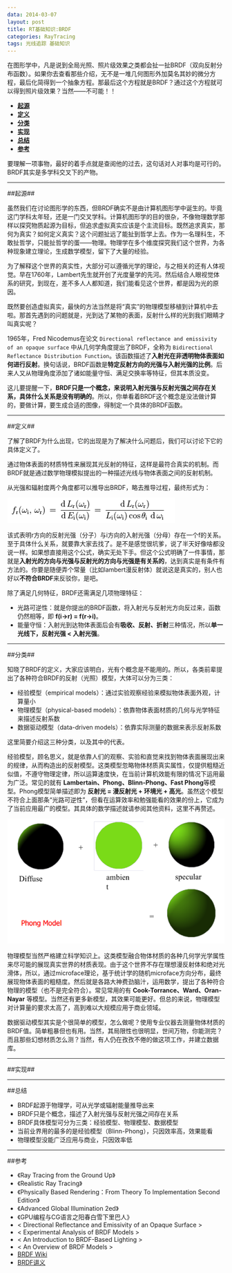 ```yaml
---
data: 2014-03-07
layout: post
title: RT基础知识:BRDF
categories: RayTracing
tags: 光线追踪 基础知识
---
```


在图形学中，凡是说到全局光照、照片级效果之类都会扯一扯BRDF（双向反射分布函数）。如果你去查看那些介绍，无不是一堆几何图形外加莫名其妙的微分方程，最后化简得到一个抽象方程。那最后这个方程就是BRDF？通过这个方程就可以得到照片级效果？当然——不可能！！

- **[起源](#origin)**
- **[定义](#definition)**
- **[分类](#classify)**
- **[实现](#implement)**
- **[总结](#summary)**
- **[参考](#references)**

要理解一项事物，最好的着手点就是查阅他的过去，这句话对人对事均是可行的。BRDF其实是多学科交叉下的产物。

------------------------------------------------------------------------

##<span id="origin">起源</span>##

虽然我们在讨论图形学的东西，但BRDF确实不是由计算机图形学中诞生的。毕竟这门学科太年轻，还是一门交叉学科。计算机图形学的目的很杂，不像物理数学那样以探究物质起源为目标，但追求虚拟真实应该是个主流目标。既然追求真实，那何为真实？如何定义真实？这个问题扯远了能扯到哲学上去。作为一名理科生，不敢扯哲学，只能扯哲学的蛋——物理。物理学在多个维度探究我们这个世界，为各种现象建立理论，生成数学模型，留下了大量的经验。

为了解释这个世界的真实性，大部分可以遵循光学的理论，与之相关的还有人体视觉。早在1760年，Lambert先生就开创了光度量学的先河。然后结合人眼视觉体系的研究，到现在，差不多人人都知道，我们能看见这个世界，都是因为光的原因。

既然要创造虚拟真实，最快的方法当然是将“真实”的物理模型移植到计算机中去啦。那首先遇到的问题就是，光到达了某物的表面，反射什么样的光到我们眼睛才叫真实呢？

1965年，Fred Nicodemus在论文 `Directional reflectance and emissivity of an opaque surface` 中从几何学角度提出了BRDF，全称为 `Bidirectional Reflectance Distribution Function`。该函数描述了**入射光在非透明物体表面如何进行反射**。换句话说，BRDF函数是**特定反射方向的光强与入射光强的比例**。后来人又从物理角度添加了诸如能量守恒、满足交换率等特征，但其本质没变。

这儿要提醒一下，**BRDF只是一个概念，来说明入射光强与反射光强之间存在关系，具体什么关系是没有明确的**。所以，你单看着BRDF这个概念是没法做计算的，要做计算，要生成合适的图像，得制定一个具体的BRDF函数。

--------------------------------------------------------------------

##<span id = "definition">定义</span>##

了解了BRDF为什么出现，它的出现是为了解决什么问题后，我们可以讨论下它的具体定义了。

通过物体表面的材质特性来展现其光反射的特征，这样是最符合真实的机制。而BRDF就是通过数学物理模拟提出的一种描述光线与物体表面之间的反射机制。

从光强和辐射度两个角度都可以推导出BRDF，略去推导过程，最终形式为：

![](/image/raytracer_04_01.PNG)

该式表明r方向的反射光强（分子）与i方向的入射光强（分母）存在一个f的关系。至于具体什么关系，就要靠大家去找了。是不是感觉很坑爹，说了半天好像啥都没说一样。如果想直接用这个公式，确实无处下手。但这个公式明确了一件事情，那就是**入射光的方向与光强与反射光的方向与光强是有关系的**，达到真实是有条件有方法的。你要是随便弄个常量（比如lambert漫反射体）就说这是真实的，别人也好以**不符合BRDF**来反驳你，是吧。

除了满足几何特征，BRDF还需满足几项物理特征：

- 光路可逆性：就是你提出的BRDF函数，将入射光与反射光方向反过来，函数仍然相等，即 **f(i->r) = f(r->i)**。
- 能量守恒：入射光到达物体表面后会有**吸收、反射、折射**三种情况，所以**单一光线下，反射光强 < 入射光强**。

----------------------------------------------------------------

##<span id="classify">分类</span>##

知晓了BRDF的定义，大家应该明白，光有个概念是不能用的。所以，各类前辈提出了各种符合BRDF的反射（光照）模型，大体可以分为三类：

- 经验模型（empirical models）：通过实验观察经验来模拟物体表面外观，计算量小
- 物理模型（physical-based models）：依靠物体表面材质的几何与光学特征来描述反射系数
- 数据驱动模型（data-driven models）：依靠实际测量的数据来表示反射系数

这里简要介绍这三种分类，以及其中的代表。

经验模型，顾名思义，就是依靠人们的观察、实验和直觉来找到物体表面展现出来的规律，从而构造出的反射模型。这类模型忽略物体材质真实属性，仅提供粗糙近似值，不遵守物理定律，所以运算速度快，在当前计算机效能有限的情况下运用最为广泛。常见的就有 **Lambertain、Phong、Blinn-Phong、Fast Phong**等模型。Phong模型简单描述即为 **反射光 = 漫反射光 + 环境光 + 高光**。虽然这个模型不符合上面那条“光路可逆性”，但看在运算效率和勉强能看的效果的份上，它成为了当前应用最广的模型。其具体的数学描述就请参阅其他资料，这里不再赘述。

![](/image/raytracer_04_02.PNG)

物理模型当然严格建立科学知识上。这类模型融合物体材质的各种几何学光学属性来尽可能的展现真实世界的材质表现。由于这个世界不存在理想漫反射体和绝对光滑体，所以，通过microface理论，基于统计学的随机microface方向分布，最终展现物体表面的粗糙度。然后就是各路大神费劲脑汁，运用数学，提出了各种符合物理的模型（也不是完全符合）。常见常用的有 **Cook-Torrance、Ward、Oran-Nayar** 等模型。当然还有更多新模型，其效果可能更好。但总的来说，物理模型对计算量的要求太高了，高到难以大规模应用于商业领域。

数据驱动模型其实是个很简单的模型，怎么做呢？使用专业仪器去测量物体材质的BRDF值。简单粗暴但也有用。当然，其局限性也很明显，世间万物，你能测完？而且那些幻想材质怎么测？当然，有人仍在孜孜不倦的做这项工作，并建立数据库。

------------------------------------------------------------------

##<span id="implement">实现</span>##




---------------------------------------

##<span id = "summary">总结</span>

- BRDF起源于物理学，可从光学或辐射能量推导出来
- BRDF只是个概念，描述了入射光强与反射光强之间存在关系
- BRDF具体模型可分为三类：经验模型、物理模型、数据模型
- 当前业界用的最多的是经验模型（Blinn-Phong），只因效率高，效果能看
- 物理模型没能广泛应用与商业，只因效率低

--------------------------------------------------------------

##<span id="references">参考</span>

- 《Ray Tracing from the Ground Up》
- 《Realistic Ray Tracing》
- 《Physically Based Rendering：From Theory To Implementation Second Edition》
- 《Advanced Global Illumination 2ed》
- 《GPU编程与CG语言之阳春白雪下里巴人》
- < Directional Reflectance and Emissivity of an Opaque Surface >
- < Experimental Analysis of BRDF Models >
- < An Introduction to BRDF-Based Lighting >
- < An Overview of BRDF Models >
- [BRDF Wiki](http://en.wikipedia.org/wiki/Bidirectional_reflectance_distribution_function "BRDF-wiki")
- [BRDF讲义](http://www.doc88.com/p-51966729050.html)
